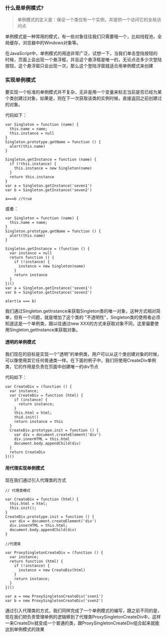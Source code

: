 ### 什么是单例模式?

> 单例模式的定义是：保证一个类仅有一个实例，并提供一个访问它的全局访问点

单例模式是一种常用的模式，有一些对象往往我们只需要哦一个，比如线程池，全局缓存，浏览器中的Windows对象等。

在JavaScript中，单例模式的用途非常广泛，试想一下，当我们单击登陆按钮的时候，页面上会出现一个悬浮框，并且这个悬浮框是唯一的，无论点击多少次登陆按钮，这个悬浮窗只会出现一次，那么这个登陆浮窗就适合用单例模式来创建

### 实现单例模式

要实现一个标准的单例模式并不复杂，无非是用一个变量来标志当前是否已经为某个类创建过对象，如果是，则在下一次获取该类的实例时候，直接返回之前创建过的对象。

代码如下：
```
var Singleton = function (name) {
  this.name = name;
  this.instance = null
}
Singleton.prototype.getName = function () {
  alert(this.name)
}

Singleton.getInstance = function (name) {
  if (!this.instance) {
    this.instance = new Singleton(name)
  }
  return this.instance
}
var a = Singleton.getInstance('seven1')
var b = Singleton.getInstance('seven2')

a===b //true
```
或者：
```
var Singleton = function (name) {
  this.name = name;
}
Singleton.prototype.getName = function () {
  alert(this.name)
}

Singleton.getInstance = (function () {
  var instance = null
  return function () {
    if (!instance) {
      instance = new Singleton(name)
    }
    return instance
  }
})()
var a = Singleton.getInstance('seven1')
var b = Singleton.getInstance('seven2')

alert(a === b)
```
我们通过Singleton.getInstance来获取Singleton类的唯一对象，这种方式相对简单，但有一个问题，就是增加了这个类的 "不透明性"，Singleton类的使用者必须知道这是一个单例类，跟以往通过new XXX的方式来获取对象不同，这里偏要使用Singleton,getInstance来获取对象。

#### 透明的单例模式

我们现在的目标是实现一个"透明"的单例类，用户可以从这个类创建对象的时候，可以像使用其它任何普通类一样。在下面的例子中，我们将使用CreateDiv单例类，它的作用是负责在页面中创建唯一的div节点

代码如下：

```
var CreateDiv = (function () {
  var instance;
  var CreateDiv = function (html) {
    if (instance) {
      return instance;
    }
    this.html = html;
    thid.init()
    return instance = this
  }
  CreateDiv.prototype.init = function () {
    var div = document.createElement('div')
    div.innerHTML = this.html
    document.body.appendChild(div)
  }
  return CreateDiv
})()

```

#### 用代理实现单例模式

现在我们通过引入代理类的方式

```
// 代理类模式

var CreateDiv = function (html) {
  this.html = html;
  this.init();
}
CreateDiv.prototype.init = function () {
  var div = document.createElement('div')
  div.innerHTML = this.html;
  document.body.appendChild(div)
}

//代理类

var ProxySingletonCreateDiv = (function () {
  var instance;
  return function (html) {
    if (!instance) {
      instance = new CreateDiv(html)
    }
    return instance;
  }
})()

var a = new ProxySingletonCreateDiv('sven1')
var b = new ProxySingletonCreateDiv('sven2')
```
通过引入代理类的方式，我们同样完成了一个单例模式的编写，跟之前不同的是，现在我们把负责管理单例的逻辑移到了代理类ProxySingletonCreateDiv中，这样一来CreateDiv就变成一个普通的类，跟ProxySingletonCreateDiv组合起来就能达到单例模式的效果